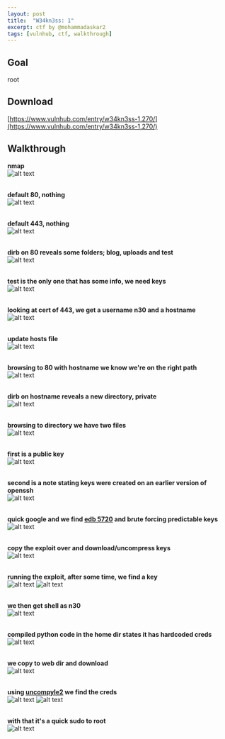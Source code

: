 ```yaml
---
layout: post
title:  "W34kn3ss: 1"
excerpt: ctf by @mohammadaskar2
tags: [vulnhub, ctf, walkthrough]
---
```


## Goal #
root

## Download #
[https://www.vulnhub.com/entry/w34kn3ss-1,270/](https://www.vulnhub.com/entry/w34kn3ss-1,270/)

## Walkthrough #

**nmap**
<br>![alt text](../vulnhub/W34kn3ss_1/nmap.png)
<br><br>

**default 80, nothing**
<br>![alt text](../vulnhub/W34kn3ss_1/default80.png)
<br><br>

**default 443, nothing**
<br>![alt text](../vulnhub/W34kn3ss_1/default443.png)
<br><br>

**dirb on 80 reveals some folders; blog, uploads and test**
<br>![alt text](../vulnhub/W34kn3ss_1/dirb-nohostname.png)
<br><br>

**test is the only one that has some info, we need keys**
<br>![alt text](../vulnhub/W34kn3ss_1/test.png)
<br><br>

**looking at cert of 443, we get a username n30 and a hostname**
<br>![alt text](../vulnhub/W34kn3ss_1/cert.png)
<br><br>

**update hosts file**
<br>![alt text](../vulnhub/W34kn3ss_1/etchosts.png)
<br><br>

**browsing to 80 with hostname we know we're on the right path**
<br>![alt text](../vulnhub/W34kn3ss_1/80hostname.png)
<br><br>

**dirb on hostname reveals a new directory, private**
<br>![alt text](../vulnhub/W34kn3ss_1/dirb-hostname.png)
<br><br>

**browsing to directory we have two files**
<br>![alt text](../vulnhub/W34kn3ss_1/private.png)
<br><br>

**first is a public key**
<br>![alt text](../vulnhub/W34kn3ss_1/mykey.png)
<br><br>

**second is a note stating keys were created on an earlier version of openssh**
<br>![alt text](../vulnhub/W34kn3ss_1/note.png)
<br><br>

**quick google and we find [edb 5720](https://www.exploit-db.com/exploits/5720) and brute forcing predictable keys**
<br>![alt text](../vulnhub/W34kn3ss_1/sshexploit.png)
<br><br>

**copy the exploit over and download/uncompress keys**
<br>![alt text](../vulnhub/W34kn3ss_1/exploitprep.png)
<br><br>

**running the exploit, after some time, we find a key**
<br>![alt text](../vulnhub/W34kn3ss_1/run_exploit1.png)
![alt text](../vulnhub/W34kn3ss_1/run_exploit2.png)
<br><br>

**we then get shell as n30**
<br>![alt text](../vulnhub/W34kn3ss_1/n30shell.png)
<br><br>

**compiled python code in the home dir states it has hardcoded creds**
<br>![alt text](../vulnhub/W34kn3ss_1/code.png)
<br><br>

**we copy to web dir and download**
<br>![alt text](../vulnhub/W34kn3ss_1/download_code.png)
<br><br>

**using [uncompyle2](https://github.com/wibiti/uncompyle2) we find the creds**
<br>![alt text](../vulnhub/W34kn3ss_1/uncompyle.png)
![alt text](../vulnhub/W34kn3ss_1/n30pass.png)
<br><br>

**with that it's a quick sudo to root**
<br>![alt text](../vulnhub/W34kn3ss_1/root.png)
<br><br>
